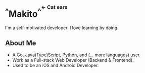 # <sup>^</sup>Makito<sup>^<sup><sup>← Cat ears</sup></sup></sup>

I'm a self-motivated developer. I love learning by doing.

## About Me

- A Go, Java(Type)Script, Python, and (... more languages) user.
- Work as a Full-stack Web Developer (Backend & Frontend).
- Used to be an iOS and Android Developer.